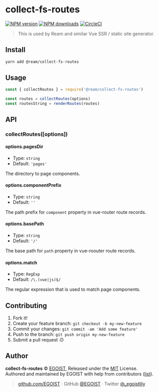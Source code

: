 
# collect-fs-routes

[![NPM version](https://badgen.net/npm/v/@ream/collect-fs-routes)](https://npmjs.com/package/@ream/collect-fs-routes) [![NPM downloads](https://badgen.net/npm/dm/@ream/collect-fs-routes)](https://npmjs.com/package/collect-fs-routes) [![CircleCI](https://badgen.net/circleci/github/ream/collect-fs-routes/master)](https://circleci.com/gh/ream/collect-fs-routes/tree/master)

> This is used by Ream and similar Vue SSR / static site generator.

## Install

```bash
yarn add @ream/collect-fs-routes
```

## Usage

```js
const { collectRoutes } = require('@ream/collect-fs-routes')

const routes = collectRoutes(options)
const routesString = renderRoutes(routes)
```

## API

### collectRoutes([options])

#### options.pagesDir

- Type: `string`
- Default: `'pages'`

The directory to page components.

#### options.componentPrefix

- Type: `string`
- Default: `''`

The path prefix for `component` property in vue-router route records.

#### options.basePath

- Type: `string`
- Default: `'/'`

The base path for `path` property in vue-roouter route records.

#### options.match

- Type: `RegExp`
- Default: `/\.(vue|js)$/`

The regular expression that is used to match page components.

## Contributing

1. Fork it!
2. Create your feature branch: `git checkout -b my-new-feature`
3. Commit your changes: `git commit -am 'Add some feature'`
4. Push to the branch: `git push origin my-new-feature`
5. Submit a pull request :D


## Author

**collect-fs-routes** © [EGOIST](https://github.com/egoist), Released under the [MIT](./LICENSE) License.<br>
Authored and maintained by EGOIST with help from contributors ([list](https://github.com/ream/collect-fs-routes/contributors)).

> [github.com/EGOIST](https://github.com/egoist) · GitHub [@EGOIST](https://github.com/egoist) · Twitter [@_egoistlily](https://twitter.com/_egoistlily)
